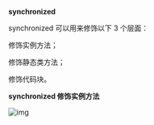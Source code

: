 **synchronized**

synchronized 可以用来修饰以下 3 个层面：

修饰实例方法；

修饰静态类方法；

修饰代码块。



**synchronized 修饰实例方法**

![img](https://s0.lgstatic.com/i/image3/M01/89/8E/Cgq2xl6X-CGAVC61AABX0U421kk161.png)